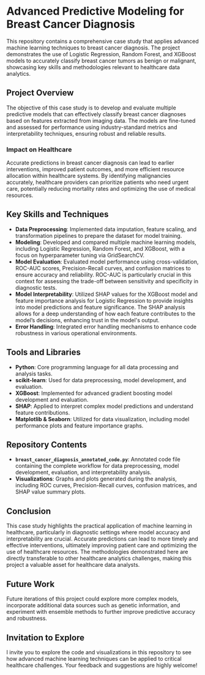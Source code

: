 # Advanced Predictive Modeling for Breast Cancer Diagnosis

This repository contains a comprehensive case study that applies advanced machine learning techniques to breast cancer diagnosis. The project demonstrates the use of Logistic Regression, Random Forest, and XGBoost models to accurately classify breast cancer tumors as benign or malignant, showcasing key skills and methodologies relevant to healthcare data analytics.

## Project Overview

The objective of this case study is to develop and evaluate multiple predictive models that can effectively classify breast cancer diagnoses based on features extracted from imaging data. The models are fine-tuned and assessed for performance using industry-standard metrics and interpretability techniques, ensuring robust and reliable results.

### Impact on Healthcare

Accurate predictions in breast cancer diagnosis can lead to earlier interventions, improved patient outcomes, and more efficient resource allocation within healthcare systems. By identifying malignancies accurately, healthcare providers can prioritize patients who need urgent care, potentially reducing mortality rates and optimizing the use of medical resources.

## Key Skills and Techniques

- **Data Preprocessing**: Implemented data imputation, feature scaling, and transformation pipelines to prepare the dataset for model training.
- **Modeling**: Developed and compared multiple machine learning models, including Logistic Regression, Random Forest, and XGBoost, with a focus on hyperparameter tuning via GridSearchCV.
- **Model Evaluation**: Evaluated model performance using cross-validation, ROC-AUC scores, Precision-Recall curves, and confusion matrices to ensure accuracy and reliability. ROC-AUC is particularly crucial in this context for assessing the trade-off between sensitivity and specificity in diagnostic tests.
- **Model Interpretability**: Utilized SHAP values for the XGBoost model and feature importance analysis for Logistic Regression to provide insights into model predictions and feature significance. The SHAP analysis allows for a deep understanding of how each feature contributes to the model’s decisions, enhancing trust in the model's output.
- **Error Handling**: Integrated error handling mechanisms to enhance code robustness in various operational environments.

## Tools and Libraries

- **Python**: Core programming language for all data processing and analysis tasks.
- **scikit-learn**: Used for data preprocessing, model development, and evaluation.
- **XGBoost**: Implemented for advanced gradient boosting model development and evaluation.
- **SHAP**: Applied to interpret complex model predictions and understand feature contributions.
- **Matplotlib & Seaborn**: Utilized for data visualization, including model performance plots and feature importance graphs.

## Repository Contents

- **`breast_cancer_diagnosis_annotated_code.py`**: Annotated code file containing the complete workflow for data preprocessing, model development, evaluation, and interpretability analysis.
- **Visualizations**: Graphs and plots generated during the analysis, including ROC curves, Precision-Recall curves, confusion matrices, and SHAP value summary plots.

## Conclusion

This case study highlights the practical application of machine learning in healthcare, particularly in diagnostic settings where model accuracy and interpretability are crucial. Accurate predictions can lead to more timely and effective interventions, ultimately improving patient care and optimizing the use of healthcare resources. The methodologies demonstrated here are directly transferable to other healthcare analytics challenges, making this project a valuable asset for healthcare data analysts.

## Future Work

Future iterations of this project could explore more complex models, incorporate additional data sources such as genetic information, and experiment with ensemble methods to further improve predictive accuracy and robustness.

## Invitation to Explore

I invite you to explore the code and visualizations in this repository to see how advanced machine learning techniques can be applied to critical healthcare challenges. Your feedback and suggestions are highly welcome!
